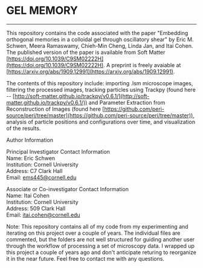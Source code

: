 # GEL MEMORY
---
This repository contains the code associated with the paper "Embedding orthogonal memories in a colloidal gel through oscillatory shear" by Eric M. Schwen, Meera Ramaswamy, Chieh-Min Cheng, Linda Jan, and Itai Cohen. The published version of the paper is available from Soft Matter [https://doi.org/10.1039/C9SM02222H](https://doi.org/10.1039/C9SM02222H). A preprint is freely avaiable at [https://arxiv.org/abs/1909.12991](https://arxiv.org/abs/1909.12991).

The contents of this repository include: importing .lsm microscope images, filtering the processed images, tracking particles using Trackpy (found here -- [http://soft-matter.github.io/trackpy/v0.6.1/](http://soft-matter.github.io/trackpy/v0.6.1/)) and Parameter Extraction from Reconstruction of Images (found here [https://github.com/peri-source/peri/tree/master](https://github.com/peri-source/peri/tree/master)), analysis of particle positions and configurations over time, and visualization of the results.

Author Information

Principal Investigator Contact Information  
Name: Eric Schwen  
Institution: Cornell University  
Address: C7 Clark Hall  
Email: ems445@cornell.edu  

Associate or Co-investigator Contact Information  
Name: Itai Cohen  
Institution: Cornell University  
Address: 509 Clark Hall  
Email: itai.cohen@cornell.edu  

Note: This repository contains all of my code from my experimenting and iterating on this project over a couple of years. The individual files are commented, but the folders are not well structured for guiding another user through the workflow of processing a set of microscopy data. I wrapped up this project a couple of years ago and don't anticipate returing to reorganize it in the near future. Feel free to contact me with any questions.
